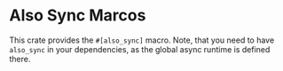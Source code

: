 # Also Sync Marcos

This crate provides the `#[also_sync]` macro. Note, that you
need to have `also_sync` in your dependencies, as the
global async runtime is defined there.
